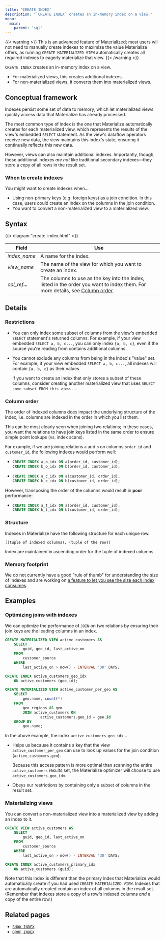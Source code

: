 ```yaml
---
title: "CREATE INDEX"
description: "`CREATE INDEX` creates an in-memory index on a view."
menu:
  main:
    parent: 'sql'
---
```


{{< warning >}} This is an advanced feature of Materialized; most users will not
need to manually create indexes to maximize the value Materialize offers, as
running `CREATE MATERIALIZED VIEW` automatically creates all required indexes to
eagerly materialize that view. {{< /warning >}}

`CREATE INDEX` creates an in-memory index on a view.

- For materialized views, this creates additional indexes.
- For non-materialized views, it converts them into materialized views.

## Conceptual framework

Indexes persist some set of data to memory, which let materialized views quickly
access data that Materialize has already processed.

The most common type of index is the one that Materialize automatically creates
for each materialized view, which represents the results of the view's embedded
`SELECT` statement. As the view's dataflow operators receive new data, the view
maintains this index's state, ensuring it continually reflects this new data.

However, views can also maintain additional indexes. Importantly, though, these
additional indexes _are not_ like traditional secondary indexes&mdash;they store
a copy of all rows in the result set.

### When to create indexes

You might want to create indexes when...

- Using non-primary keys (e.g. foreign keys) as a join condition. In this case,
  users could create an index on the columns in the join condition.
- You want to convert a non-materialized view to a materialized view.

## Syntax

{{< diagram "create-index.html" >}}

Field | Use
------|-----
_index&lowbar;name_ | A name for the index.
_view&lowbar;name_ | The name of the view for which you want to create an index.
_col&lowbar;ref_**...** | The columns to use as the key into the index, listed in the order you want to index them. For more details, see [Column order](#column-order).

## Details

### Restrictions

- You can only index some subset of columns from the view's embedded `SELECT`
  statement's returned columns. For example, if your view embedded `SELECT a, b,
  c...`, you can only index `{a, b, c}`, even if the source you're reading from
  contains additional columns.

- You cannot exclude any columns from being in the index's "value" set. For
  example, if your view embedded `SELECT a, b, c...`, all indexes will contain
  `{a, b, c}` as their values.

    If you want to create an index that only stores a subset of these columns,
    consider creating another materialized view that uses `SELECT some_subset
    FROM this_view...`.

### Column order

The order of indexed columns does impact the underlying structure of the index,
i.e. columns are indexed in the order in which you list them.

This can be most clearly seen when joining two relations; in these cases, you
want the relations to have join keys listed in the same order to ensure simple
point lookups (vs. index scans).

For example, if we are joining relations `a` and `b` on columns `order_id` and
`customer_id`, the following indexes would perform well:

-    ```sql
     CREATE INDEX a_o_idx ON a(order_id, customer_id);
     CREATE INDEX b_o_idx ON b(order_id, customer_id);
     ```

-   ```sql
    CREATE INDEX a_c_idx ON a(customer_id, order_id);
    CREATE INDEX b_c_idx ON b(customer_id, order_id);
    ```

However, transposing the order of the columns would result in **poor**
performance:

-    ```sql
     CREATE INDEX a_t_idx ON a(order_id, customer_id);
     CREATE INDEX b_t_idx ON b(customer_id, order_id);
     ```

### Structure

Indexes in Materialize have the following structure for each unique row.

```nofmt
((tuple of indexed columns), (tuple of the row))
```

Index are maintained in ascending order for the tuple of indexed columns.

### Memory footprint

We do not currently have a good "rule of thumb" for understanding the size of
indexes and are working on [a feature to let you see the size each index
consumes](https://github.com/MaterializeInc/materialize/issues/1532).

## Examples

### Optimizing joins with indexes

We can optimize the performance of `JOIN` on two relations by ensuring their
join keys are the leading columns in an index.

```sql
CREATE MATERIALIZED VIEW active_customers AS
	SELECT
		guid, geo_id, last_active_on
	FROM
		customer_source
	WHERE
		last_active_on > now() - INTERVAL '30' DAYS;

CREATE INDEX active_customers_geo_idx
	ON active_customers (geo_id);

CREATE MATERIALIZED VIEW active_customer_per_geo AS
	SELECT
		geo.name, count(*)
	FROM
		geo_regions AS geo
		JOIN active_customers ON
				active_customers.geo_id = geo.id
	GROUP BY
		geo.name;
```

In the above example, the index `active_customers_geo_idx`...

- Helps us because it contains a key that the view `active_customer_per_geo` can
use to look up values for the join condition (`active_customers.geo`).

    Because this access pattern is more optimal than scanning the entire
    `active_customers` results set, the Materialize optimizer will choose to use
    `active_customers_geo_idx`.

- Obeys our restrictions by containing only a subset of columns in the result
set.

### Materializing views

You can convert a non-materialized view into a materialized view by adding an
index to it.

```sql
CREATE VIEW active_customers AS
	SELECT
		guid, geo_id, last_active_on
	FROM
		customer_source
	WHERE
		last_active_on > now() - INTERVAL '30' DAYS;

CREATE INDEX active_customers_primary_idx
	ON active_customers (guid);
```

Note that this index is different than the primary index that Materialize would
automatically create if you had used `CREATE MATERIALIZED VIEW`. Indexes that
are automatically created contain an index of all columns in the result set.
(Remember that indexes store a copy of a row's indexed columns _and_ a copy of
the entire row.)

## Related pages

- [`SHOW INDEX`](../show-index)
- [`DROP INDEX`](../drop-index)
